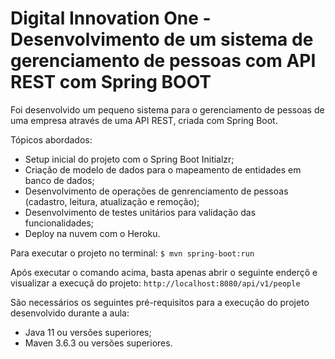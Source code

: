# Digital Innovation One - Desenvolvimento de um sistema de gerenciamento de pessoas com API REST com Spring BOOT

Foi desenvolvido um pequeno sistema para o gerenciamento de pessoas de uma empresa através de uma API REST, criada com Spring Boot.

Tópicos abordados:

- Setup inicial do projeto com o Spring Boot Initialzr;
- Criação de modelo de dados para o mapeamento de entidades em banco de dados;
- Desenvolvimento de operações de genrenciamento de pessoas (cadastro, leitura, atualização e remoção);
- Desenvolvimento de testes unitários para validação das funcionalidades;
- Deploy na nuvem com o Heroku.

Para executar o projeto no terminal: `$ mvn spring-boot:run`

Após executar o comando acima, basta apenas abrir o seguinte enderçõ e visualizar a execuçã do projeto: `http://localhost:8080/api/v1/people`

São necessários os seguintes pré-requisitos para a execução do projeto desenvolvido durante a aula:

- Java 11 ou versões superiores;
- Maven 3.6.3 ou versões superiores.